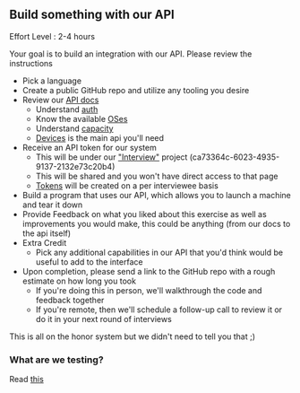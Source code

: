 ## Build something with our API

Effort Level : 2-4 hours

Your goal is to build an integration with our API.  Please review the instructions

* Pick a language
* Create a public GitHub repo and utilize any tooling you desire
* Review our [API docs](https://www.packet.com/developers/api/)
  * Understand [auth](https://www.packet.com/developers/api/#authentication)
  * Know the available [OSes](https://www.packet.com/developers/api/#operatingsystems)
  * Understand [capacity](https://www.packet.com/developers/api/#capacity)
  * [Devices](https://www.packet.com/developers/api/#devices) is the main api you'll need
* Receive an API token for our system
  * This will be under our ["Interview"](https://app.packet.net/projects/ca73364c-6023-4935-9137-2132e73c20b4) project (ca73364c-6023-4935-9137-2132e73c20b4)
  * This will be shared and you won't have direct access to that page
  * [Tokens](https://app.packet.net/projects/ca73364c-6023-4935-9137-2132e73c20b4/settings/api-keys) will be created on a per interviewee basis
* Build a program that uses our API, which allows you to launch a machine and tear it down
* Provide Feedback on what you liked about this exercise as well as improvements you would make, this could be anything (from our docs to the api itself)
* Extra Credit
  * Pick any additional capabilities in our API that you'd think would be useful to add to the interface
* Upon completion, please send a link to the GitHub repo with a rough estimate on how long you took
  * If you're doing this in person, we'll walkthrough the code and feedback together
  * If you're remote, then we'll schedule a follow-up call to review it or do it in your next round of interviews

This is all on the honor system but we didn't need to tell you that ;)

### What are we testing?

Read [this](https://github.com/packethost/about-us/blob/master/coding_fun.md#what-are-we-testing)
